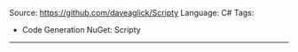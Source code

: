 Source:  https://github.com/daveaglick/Scripty
Language: C#
Tags:
  - Code Generation
NuGet: Scripty
---
